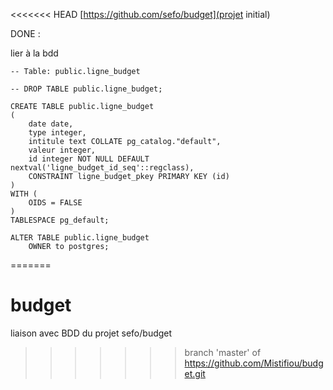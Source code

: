 <<<<<<< HEAD
[https://github.com/sefo/budget](projet initial)

DONE :

lier à la bdd

``` 
-- Table: public.ligne_budget

-- DROP TABLE public.ligne_budget;

CREATE TABLE public.ligne_budget
(
    date date,
    type integer,
    intitule text COLLATE pg_catalog."default",
    valeur integer,
    id integer NOT NULL DEFAULT nextval('ligne_budget_id_seq'::regclass),
    CONSTRAINT ligne_budget_pkey PRIMARY KEY (id)
)
WITH (
    OIDS = FALSE
)
TABLESPACE pg_default;

ALTER TABLE public.ligne_budget
    OWNER to postgres;
```
=======
# budget
liaison avec BDD du projet sefo/budget
>>>>>>> branch 'master' of https://github.com/Mistifiou/budget.git
